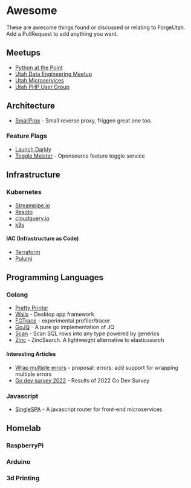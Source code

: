 # Awesome
These are awesome things found or discussed or relating to ForgeUtah. Add a PullRequest to add anything you want. 

## Meetups
- [Python at the Point](https://meetup.com/pythonatthepoint)
- [Utah Data Engineering Meetup](https://www.meetup.com/utah-data-engineering-meetup)
- [Utah Microservices](https://www.meetup.com/utah-microservices)
- [Utah PHP User Group](https://www.meetup.com/utah-php-user-group)

## Architecture

- [SmallProx](https://github.com/nhumrich/small-prox) - Small reverse proxy, friggen great one too.

### Feature Flags
- [Launch Darkly](https://launchdarkly.com/)
- [Toggle Meister](https://github.com/nhumrich/toggle-meister) - Opensource feature toggle service

## Infrastructure

### Kubernetes
- [Streampipe.io](https://steampipe.io/)
- [Resoto](https://resoto.com)
- [cloudquery.io](https://www.cloudquery.io/)
- [k9s](https://k9scli.io/)

#### IAC (Infrastructure as Code)
- [Terraform](https://www.terraform.io/)
- [Pulumi](https://www.pulumi.com)

## Programming Languages


### Golang
- [Pretty Printer](https://github.com/sanity-io/litter)
- [Wails](https://github.com/wailsapp/wails) - Desktop app framework
- [FGTrace](https://github.com/felixge/fgtrace) - experimental profiler/tracer
- [GoJQ](https://github.com/itchyny/gojq) - A pure go implementation of JQ
- [Scan](https://github.com/wroge/scan) - Scan SQL rows into any type powered by generics
- [Zinc](https://github.com/zinclabs/zinc) - ZincSearch. A lightweight alternative to elasticsearch 

#### Interesting Articles
- [Wrap multiple errors](https://github.com/golang/go/issues/53435) - proposal: errors: add support for wrapping multiple errors
- [Go dev survey 2022](https://go.dev/blog/survey2022-q2-results) - Results of 2022 Go Dev Survey

### Javascript
- [SingleSPA](https://single-spa.js.org/) - A javascript router for front-end microservices



## Homelab

### RaspberryPi

### Arduino

### 3d Printing
